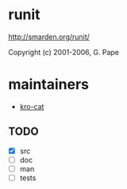 # runit
http://smarden.org/runit/

Copyright (c) 2001-2006, G. Pape


# maintainers
- [kro-cat](https://github.com/kro-cat)


## TODO
- [X] src
- [ ] doc
- [ ] man
- [ ] tests
